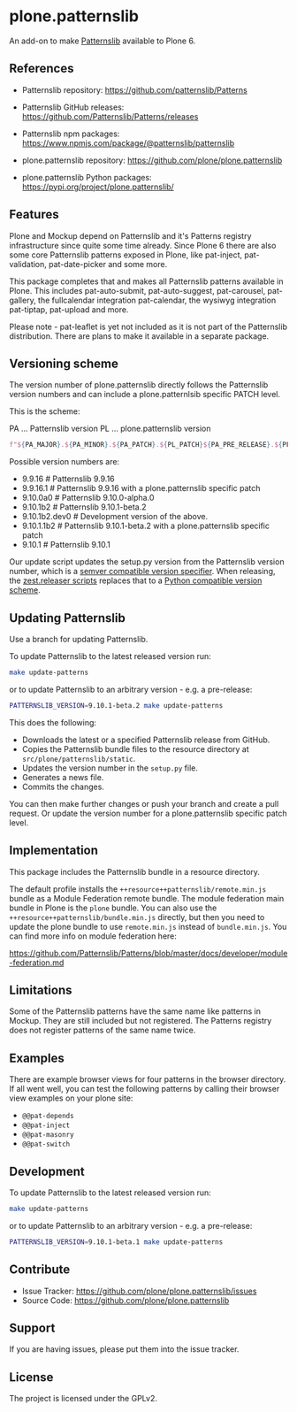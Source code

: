 # plone.patternslib

An add-on to make [Patternslib](http://patternslib.com/) available to Plone 6.

## References

- Patternslib repository: https://github.com/patternslib/Patterns
- Patternslib GitHub releases: https://github.com/Patternslib/Patterns/releases
- Patternslib npm packages: https://www.npmjs.com/package/@patternslib/patternslib

- plone.patternslib repository: https://github.com/plone/plone.patternslib
- plone.patternslib Python packages: https://pypi.org/project/plone.patternslib/


## Features

Plone and Mockup depend on Patternslib and it's Patterns registry infrastructure
since quite some time already.
Since Plone 6 there are also some core Patternslib patterns exposed in Plone,
like pat-inject, pat-validation, pat-date-picker and some more.

This package completes that and makes all Patternslib patterns available in
Plone. This includes pat-auto-submit, pat-auto-suggest, pat-carousel,
pat-gallery, the fullcalendar integration pat-calendar, the wysiwyg integration
pat-tiptap, pat-upload and more.

Please note - pat-leaflet is yet not included as it is not part of the
Patternslib distribution.
There are plans to make it available in a separate package.


## Versioning scheme

The version number of plone.patternslib directly follows the Patternslib version
numbers and can include a plone.patternlsib specific PATCH level.

This is the scheme:

PA ... Patternslib version
PL ... plone.patternslib version

```python
f"${PA_MAJOR}.${PA_MINOR}.${PA_PATCH}.${PL_PATCH}${PA_PRE_RELEASE}.${PL_DEV_VERSION}"
```

Possible version numbers are:

- 9.9.16      # Patternslib 9.9.16
- 9.9.16.1    # Patternslib 9.9.16 with a plone.patternslib specific patch
- 9.10.0a0    # Patternslib 9.10.0-alpha.0
- 9.10.1b2    # Patternslib 9.10.1-beta.2
- 9.10.1b2.dev0  # Development version of the above.
- 9.10.1.1b2  # Patternslib 9.10.1-beta.2 with a plone.patternslib specific patch
- 9.10.1      # Patternslib 9.10.1


Our update script updates the setup.py version from the Patternslib version
number, which is a [semver compatible version specifier](https://semver.org/).
When releasing, the [zest.releaser scripts](https://github.com/zestsoftware/zest.releaser)
replaces that to a [Python compatible version scheme](https://peps.python.org/pep-0440/#version-scheme).


## Updating Patternslib

Use a branch for updating Patternslib.

To update Patternslib to the latest released version run:

```bash
make update-patterns
```

or to update Patternslib to an arbitrary version - e.g. a pre-release:

```bash
PATTERNSLIB_VERSION=9.10.1-beta.2 make update-patterns
```

This does the following:

- Downloads the latest or a specified Patternslib release from GitHub.
- Copies the Patternslib bundle files to the resource directory at `src/plone/patternslib/static`.
- Updates the version number in the `setup.py` file.
- Generates a news file.
- Commits the changes.

You can then make further changes or push your branch and create a pull request.
Or update the version number for a plone.patternslib specific patch level.


## Implementation

This package includes the Patternslib bundle in a resource directory.

The default profile installs the `++resource++patternslib/remote.min.js` bundle
as a Module Federation remote bundle.
The module federation main bundle in Plone is the `plone` bundle.
You can also use the `++resource++patternslib/bundle.min.js` directly, but then
you need to update the plone bundle to use `remote.min.js` instead of
`bundle.min.js`.
You can find more info on module federation here:

https://github.com/Patternslib/Patterns/blob/master/docs/developer/module-federation.md


## Limitations

Some of the Patternslib patterns have the same name like patterns in Mockup.
They are still included but not registered. The Patterns registry does not
register patterns of the same name twice.


## Examples

There are example browser views for four patterns in the browser
directory. If all went well, you can test the following patterns by
calling their browser view examples on your plone site:

-   `@@pat-depends`
-   `@@pat-inject`
-   `@@pat-masonry`
-   `@@pat-switch`


## Development

To update Patternslib to the latest released version run:

```bash
make update-patterns
```

or to update Patternslib to an arbitrary version - e.g. a pre-release:

```bash
PATTERNSLIB_VERSION=9.10.1-beta.1 make update-patterns
```

## Contribute

-   Issue Tracker: <https://github.com/plone/plone.patternslib/issues>
-   Source Code: <https://github.com/plone/plone.patternslib>


## Support

If you are having issues, please put them into the issue tracker.


## License

The project is licensed under the GPLv2.
